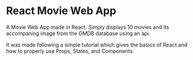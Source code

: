 # React Movie Web App

A Movie Web App made in React. Simply displays 10 movies and its accompaning image from the OMDB database using an api.

It was made following a simple tutorial which gives the basics of React and how to properly use Props, States, and Components.
